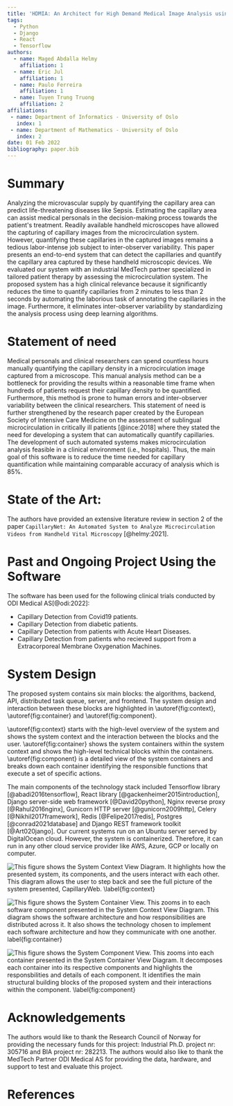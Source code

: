 ```yaml
---
title: 'HDMIA: An Architect for High Demand Medical Image Analysis using Deep Learning'
tags:
  - Python
  - Django
  - React
  - Tensorflow
authors:
  - name: Maged Abdalla Helmy
    affiliation: 1
  - name: Eric Jul
    affiliation: 1
  - name: Paulo Ferreira
    affiliation: 1
  - name: Tuyen Trung Truong
    affiliation: 2
affiliations:
 - name: Department of Informatics - University of Oslo
   index: 1
 - name: Department of Mathematics - University of Oslo
   index: 2
date: 01 Feb 2022
bibliography: paper.bib
---
```


# Summary

Analyzing the microvascular supply by quantifying the capillary area can predict life-threatening diseases like Sepsis.
Estimating the capillary area can assist medical personals in the decision-making process towards the patient's treatment.
Readily available handheld microscopes have allowed the capturing of capillary images from the microcirculation system.
However, quantifying these capillaries in the captured images remains a tedious labor-intense job subject to inter-observer variability.
This paper presents an end-to-end system that can detect the capillaries and quantify the capillary area captured by these handheld microscopic devices.
We evaluated our system with an industrial MedTech partner specialized in tailored patient therapy by assessing the microcirculation system.
The proposed system has a high clinical relevance because it significantly reduces the time to quantify capillaries from 2 minutes to less than 2 seconds by automating the laborious task of annotating the capillaries in the image.
Furthermore, it eliminates inter-observer variability by standardizing the analysis process using deep learning algorithms.

# Statement of need

Medical personals and clinical researchers can spend countless hours manually quantifying the capillary density in a microcirculation image captured from a microscope.
This manual analysis method can be a bottleneck for providing the results within a reasonable time frame when hundreds of patients request their capillary density to be quantified. Furthermore, this method is prone to human errors and inter-observer variability between the clinical researchers. This statement of need is further strengthened by the research paper created by the European Society of Intensive Care Medicine on the assessment of sublingual microcirculation in critically ill patients [@ince:2018]  where they stated the need for developing a system that can automatically quantify capillaries.
The development of such automated systems makes microcirculation analysis feasible in a clinical environment (i.e., hospitals).
Thus, the main goal of this software is to reduce the time needed for capillary quantification while maintaining comparable accuracy of analysis which is 85%.

# State of the Art:

The authors have provided an extensive literature review in section 2 of the paper `CapillaryNet: An Automated System to Analyze Microcirculation Videos from Handheld Vital Microscopy` [@helmy:2021].

# Past and Ongoing Project Using the Software

The software has been used for the following clinical trials conducted by ODI Medical AS[@odi:2022]:

- Capillary Detection from Covid19 patients.
- Capillary Detection from diabetic patients.
- Capillary Detection from patients with Acute Heart Diseases.
- Capillary Detection from patients who recieved support from a Extracorporeal Membrane Oxygenation Machines.

# System Design

The proposed system contains six main blocks: the algorithms, backend, API, distributed task queue, server, and frontend.
The system design and interaction between these blocks are highlighted in \autoref{fig:context}, \autoref{fig:container} and \autoref{fig:component}.

\autoref{fig:context} starts with the high-level overview of the system and shows the system context and the interaction between the blocks and the user.
\autoref{fig:container} shows the system containers within the system context and shows the high-level technical blocks within the containers.
\autoref{fig:component} is a detailed view of the system containers and breaks down each container identifying the responsible functions that execute a set of specific actions.

The main components of the technology stack included Tensorflow library [@abadi2016tensorflow], React library [@gackenheimer2015introduction], Django server-side web framework [@David20python], Nginx reverse proxy [@Rahul2016nginx], Gunicorn HTTP server [@gunicorn2009http], Celery [@Nikhil2017framework], Redis [@Felipe2017redis], Postgres [@conrad2021database] and Django REST framework toolkit [@Art020jango].
Our current systems run on an Ubuntu server served by DigitalOcean cloud. However, the system is containerized. Therefore, it can run in any other cloud service provider like AWS, Azure, GCP or locally on computer.



![This figure shows the System Context View Diagram. \
It highlights how the presented system, its components, and the users interact with each other.\
This diagram allows the user to step back and see the full picture of the system presented, CapillaryWeb.\
\label{fig:context}](paper4-SystemContext.png)


![This figure shows the System Container View.\
This zooms in to each software component presented in the System Context View Diagram.\
This diagram shows the software architecture and how responsibilities are distributed across it.\
It also shows the technology chosen to implement each software architecture and how they communicate with one another.\
label{fig:container}](paper4-SystemContainers.png)


![This figure shows the System Component View.\
This zooms into each container presented in the System Container View Diagram.\
It decomposes each container into its respective components and highlights the responsbilities and details of each component. \
It identifies the main structural building blocks of the proposed system and their interactions within the component.\
\label{fig:component}](paper4-SystemComponents.png)



# Acknowledgements

The authors would like to thank the Research Council of Norway for providing the necessary funds for this project: Industrial Ph.D. project nr: 305716 and BIA project nr: 282213. The authors would also like to thank the MedTech Partner ODI Medical AS for providing the data, hardware, and support to test and evaluate this project.

# References

